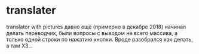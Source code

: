 # translater
translator with pictures
давно еще (примерно в декабре 2018) начинал делать переводчик, были вопросы с выводом не всего массива, а только одной строки по нажатию кнопки.
Вроде разобрался как делать, а там ХЗ...
